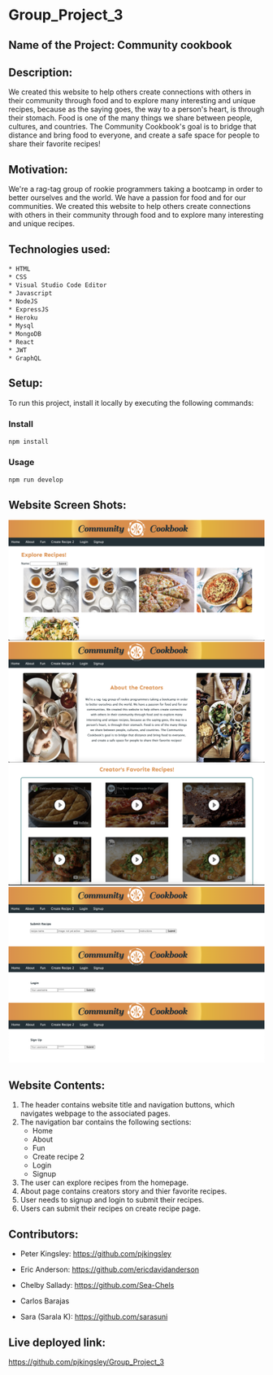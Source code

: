 # Group_Project_3

## Name of the Project: Community cookbook ##

## Description: ##
We created this website to help others create connections with others in their community through food and to explore many interesting and unique recipes, 
because as the saying goes, the way to a person's heart, is through their stomach. Food is one of the many things we share between people, cultures, and 
countries. The Community Cookbook's goal is to bridge that distance and bring food to everyone, and create a safe space for people to share their favorite recipes!


## Motivation: ##
We're a rag-tag group of rookie programmers taking a bootcamp in order to better ourselves and the world. We have a passion for food and for our communities. We created this website to help others create connections with others in their community through food and to explore many interesting and unique recipes.

## Technologies used: ##
    * HTML
    * CSS
    * Visual Studio Code Editor
    * Javascript
    * NodeJS
    * ExpressJS
    * Heroku
    * Mysql
    * MongoDB
    * React
    * JWT
    * GraphQL
    
## Setup: ##
To run this project, install it locally by executing the following commands:

### Install ###
```
npm install

```
 ### Usage ###
 
```
npm run develop

```

## Website Screen Shots: ##
![image](./screenshots/screenshot-1.png)
![image](./screenshots/screenshot-2.png)
![image](./screenshots/screenshot-3.png)
![image](./screenshots/screenshot-4.png)
![image](./screenshots/screenshot-5.png)
![image](./screenshots/screenshot-6.png)

## Website Contents: ##

1. The header contains website title and navigation buttons, which navigates webpage to the associated pages.
2. The navigation bar contains the following sections:
     * Home
     * About
     * Fun
     * Create recipe 2
     * Login
     * Signup
3. The user can explore recipes from the homepage.
4. About page contains creators story and thier favorite recipes.
5. User needs to signup and login to submit their recipes.
6. Users can submit their recipes on create recipe page.

## Contributors: ##

* Peter Kingsley: https://github.com/pjkingsley

* Eric Anderson: https://github.com/ericdavidanderson

* Chelby Sallady: https://github.com/Sea-Chels

* Carlos Barajas

* Sara (Sarala K): https://github.com/sarasuni

## Live deployed link: 

https://github.com/pjkingsley/Group_Project_3





